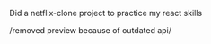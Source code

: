 Did a netflix-clone project to practice my react skills


/removed preview because of outdated api/
